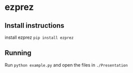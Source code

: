 # ezprez

## Install instructions

install ezprez `pip install ezprez`

## Running

Run `python example.py` and open the files in `./Presentation`

